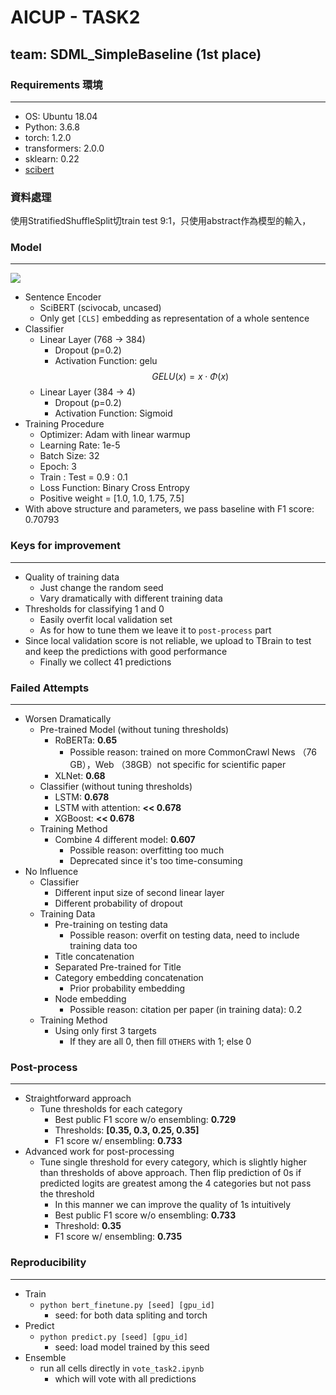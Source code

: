 # AICUP - TASK2
## team: SDML_SimpleBaseline (1st place)

### Requirements 環境
***
+ OS: Ubuntu 18.04
+ Python: 3.6.8
+ torch: 1.2.0
+ transformers: 2.0.0
+ sklearn: 0.22
+ [scibert](https://github.com/allenai/sciber)
### 資料處理
使用StratifiedShuffleSplit切train test 9:1，只使用abstract作為模型的輸入，
### Model
***
![](https://i.imgur.com/4ywFy27.png)

+ Sentence Encoder
    + SciBERT (scivocab, uncased)
    + Only get `[CLS]` embedding as representation of a whole sentence
+ Classifier
    + Linear Layer (768 -> 384)
        + Dropout (p=0.2)
        + Activation Function: gelu
        $$
        GELU(x)=x\cdot\Phi(x)
        $$
    + Linear Layer (384 -> 4)
        + Dropout (p=0.2)
        + Activation Function: Sigmoid
+ Training Procedure
    + Optimizer: Adam with linear warmup
    + Learning Rate: 1e-5
    + Batch Size: 32
    + Epoch: 3
    + Train : Test = 0.9 : 0.1
    + Loss Function: Binary Cross Entropy
    + Positive weight = [1.0, 1.0, 1.75, 7.5]
+ With above structure and parameters, we pass baseline with F1 score: 0.70793

### Keys for improvement
***
+ Quality of training data
    + Just change the random seed
    + Vary dramatically with different training data
+ Thresholds for classifying 1 and 0
    + Easily overfit local validation set
    + As for how to tune them we leave it to `post-process` part
+ Since local validation score is not reliable, we upload to TBrain to test and keep the predictions with good performance
    + Finally we collect 41 predictions

### Failed Attempts
***
+ Worsen Dramatically
    + Pre-trained Model (without tuning thresholds)
        + RoBERTa: **0.65**
            + Possible reason: trained on more CommonCrawl News （76 GB），Web （38GB）not specific for scientific paper 
        + XLNet: **0.68**
    + Classifier (without tuning thresholds)
        + LSTM: **0.678**
        + LSTM with attention: **<< 0.678**
        + XGBoost: **<< 0.678**
    + Training Method
        + Combine 4 different model: **0.607**
            + Possible reason: overfitting too much
            + Deprecated since it's too time-consuming 
+ No Influence
    + Classifier
        + Different input size of second linear layer
        + Different probability of dropout
    + Training Data
        + Pre-training on testing data
            + Possible reason: overfit on testing data, need to include training data too
        + Title concatenation
        + Separated Pre-trained for Title 
        + Category embedding concatenation
            + Prior probability embedding
        + Node embedding
            + Possible reason: citation per paper (in training data): 0.2
    + Training Method
        + Using only first 3 targets
            + If they are all 0, then fill `OTHERS` with 1; else 0

### Post-process
***
+ Straightforward approach
    + Tune thresholds for each category
        + Best public F1 score w/o ensembling: **0.729**
        + Thresholds: **[0.35, 0.3, 0.25, 0.35]**
        + F1 score w/ ensembling: **0.733**
+ Advanced work for post-processing
    + Tune single threshold for every category, which is slightly higher than thresholds of above approach. Then flip prediction of 0s if predicted logits are greatest among the 4 categories but not pass the threshold
        + In this manner we can improve the quality of 1s intuitively
        + Best public F1 score w/o ensembling: **0.733**
        + Threshold: **0.35**
        + F1 score w/ ensembling: **0.735**

### Reproducibility
***
+ Train
    + `python bert_finetune.py [seed] [gpu_id]`
        + seed: for both data spliting and torch
+ Predict
    + `python predict.py [seed] [gpu_id]`
        + seed: load model trained by this seed
+ Ensemble
    + run all cells directly in `vote_task2.ipynb`
        + which will vote with all predictions
